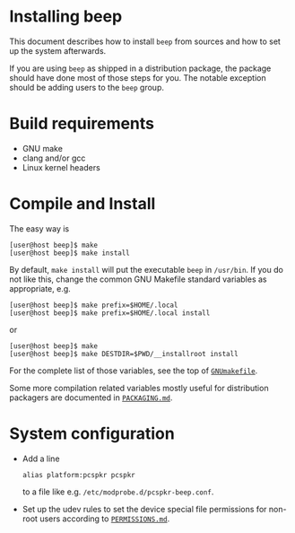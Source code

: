 Installing beep
===============

This document describes how to install `beep` from sources and how to
set up the system afterwards.

If you are using `beep` as shipped in a distribution package, the
package should have done most of those steps for you.  The notable
exception should be adding users to the `beep` group.


Build requirements
==================

  * GNU make
  * clang and/or gcc
  * Linux kernel headers


Compile and Install
===================

The easy way is

```
[user@host beep]$ make
[user@host beep]$ make install
```

By default, `make install` will put the executable `beep` in
`/usr/bin`.  If you do not like this, change the common GNU Makefile
standard variables as appropriate, e.g.

```
[user@host beep]$ make prefix=$HOME/.local
[user@host beep]$ make prefix=$HOME/.local install
```

or

```
[user@host beep]$ make
[user@host beep]$ make DESTDIR=$PWD/__installroot install
```

For the complete list of those variables, see the top of
[`GNUmakefile`](GNUmakefile).

Some more compilation related variables mostly useful for distribution
packagers are documented in [`PACKAGING.md`](PACKAGING.md).


System configuration
====================

  * Add a line

        alias platform:pcspkr pcspkr

    to a file like e.g. `/etc/modprobe.d/pcspkr-beep.conf`.

  * Set up the udev rules to set the device special file permissions
    for non-root users according to [`PERMISSIONS.md`](PERMISSIONS.md).
